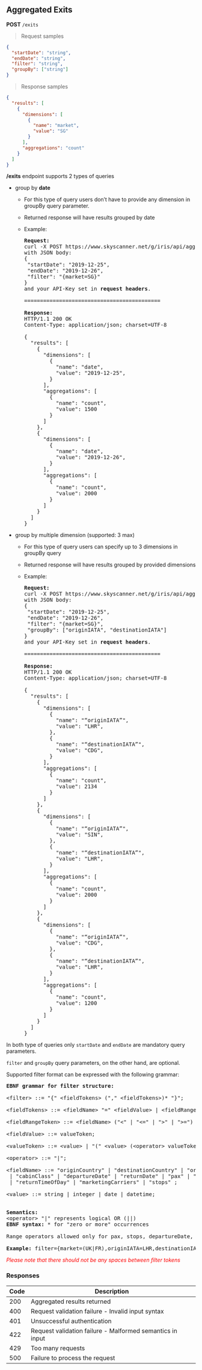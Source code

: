 ## Aggregated Exits

**POST** `/exits`

> Request samples

```json
{
  "startDate": "string",
  "endDate": "string",
  "filter": "string",
  "groupBy": ["string"]
}
```

> Response samples

```json
{
  "results": [
    {
      "dimensions": [
        {
          "name": "market",
          "value": "SG"
        }
      ],
      "aggregations": "count"
    }
  ]
}
```

**/exits** endpoint supports 2 types of queries

- group by **date**
  
  -	For this type of query users don’t have to provide any dimension in groupBy query parameter.
  
  - Returned response will have results grouped by date
  
  - Example: 

    <pre class="center-column-bullet"><strong>Request:</strong><br />curl -X POST https://www.skyscanner.net/g/iris/api/aggregation/exits<br />with JSON body:<br />{<br /> "startDate": "2019-12-25",<br /> "endDate": "2019-12-26",<br /> "filter": "{market=SG}"<br />}<br />and your API-Key set in <strong>request headers</strong>.<br /><br />===========================================<br /><br /><strong>Response:<br /></strong>HTTP/1.1 200 OK<strong><br /></strong>Content-Type: application/json; charset=UTF-8<br /><br />{<br />  "results": [<br />    {<br />      "dimensions": [<br />        {<br />          "name": "date",<br />          "value": "2019-12-25",<br />        }<br />      ],<br />      "aggregations": [<br />        {<br />          "name": "count",<br />          "value": 1500<br />        }<br />      ]<br />    },<br />    {<br />      "dimensions": [<br />        {<br />          "name": "date",<br />          "value": "2019-12-26",<br />        }<br />      ],<br />      "aggregations": [<br />        {<br />          "name": "count",<br />          "value": 2000<br />        }<br />      ]<br />    }<br />  ]<br />}</pre>
  
- group by multiple dimension (supported: 3 max)
  
  -	For this type of query users can specify up to 3 dimensions in groupBy query
  
  - Returned response will have results grouped by provided dimensions
  
  - Example: 

    <pre class="center-column-bullet"><strong>Request:</strong><br />curl -X POST https://www.skyscanner.net/g/iris/api/aggregation/exits<br />with JSON body:<br />{<br /> "startDate": "2019-12-25",<br /> "endDate": "2019-12-26",<br /> "filter": "{market=SG}",<br /> "groupBy": ["<span>originIATA</span>", "<span>destinationIATA</span>"]<br />}<br />and your API-Key set in <strong>request headers</strong>.<br /><br />===========================================<br /><br /><strong>Response:<br /></strong>HTTP/1.1 200 OK<strong><br /></strong>Content-Type: application/json; charset=UTF-8<br /><br />{<br />  "results": [<br />    {<br />      "dimensions": [<br />        {<br />          "name": "&ldquo;<span>originIATA</span>&rdquo;",<br />          "value": "LHR",<br />        },<br />        {<br />          "name": "&ldquo;<span>destinationIATA</span>&rdquo;",<br />          "value": "CDG",<br />        }<br />      ],<br />      "aggregations": [<br />        {<br />          "name": "count",<br />          "value": 2134<br />        }<br />      ]<br />    },<br />    {<br />      "dimensions": [<br />        {<br />          "name": "&ldquo;originIATA&rdquo;",<br />          "value": "SIN",<br />        },<br />        {<br />          "name": "&ldquo;destinationIATA&rdquo;",<br />          "value": "LHR",<br />        }<br />      ],<br />      "aggregations": [<br />        {<br />          "name": "count",<br />          "value": 2000<br />        }<br />      ]<br />    },<br />    {<br />      "dimensions": [<br />        {<br />          "name": "&ldquo;originIATA&rdquo;",<br />          "value": "CDG",<br />        },<br />        {<br />          "name": "&ldquo;destinationIATA&rdquo;",<br />          "value": "LHR",<br />        }<br />      ],<br />      "aggregations": [<br />        {<br />          "name": "count",<br />          "value": 1200<br />        }<br />      ]<br />    }<br />  ]<br />}</pre>

In both type of queries only `startDate` and `endDate` are mandatory query parameters.

`filter` and `groupBy` query parameters, on the other hand, are optional.

Supported filter format can be expressed with the following grammar:

<pre class="center-column"><strong>EBNF grammar for filter structure:</strong><br /><br />&lt;filter&gt; ::= "{" &lt;fieldTokens&gt; ("," &lt;fieldTokens&gt;)* "}";<br /><br />&lt;fieldTokens&gt; ::= &lt;fieldName&gt; "=" &lt;fieldValue&gt; | &lt;fieldRangeToken&gt;;<br /><br />&lt;fieldRangeToken&gt; ::= &lt;fieldName&gt; ("<" | "<=" | ">" | ">=") &lt;value&gt;;<br /><br />&lt;fieldValue&gt; ::= valueToken;<br /><br />&lt;valueToken&gt; ::= &lt;value&gt; | "(" &lt;value&gt; (&lt;operator&gt; valueToken)* ")"<br /><br />&lt;operator&gt; ::= "|";<br /><br />&lt;fieldName&gt; ::= "originCountry" | "<span>destinationCountry</span>" | "<span>originIATA</span>" | "<span>destinationIATA</span>" | "<span>market</span>" <br /> | "<span>cabinClass</span>" | "<span>departureDate</span>" | "<span>returnDate</span>" | "<span>pax</span>" | "<span>route</span>" | "<span>kind</span>" |  "<span>departureTimeOfDay"<br /></span> | "<span>returnTimeOfDay" | "marketingCarriers" | "stops" </span>;<br /><br />&lt;value&gt; ::= string | integer | date | datetime;<br /><br /><br /><strong>Semantics:<br /></strong>&lt;operator&gt; "|" represents logical OR (||)<strong><br />EBNF syntax:</strong> * for "zero or more" occurrences<br /><br />Range operators allowed only for pax, stops, departureDate, returnDate<br /><br /><strong>Example:</strong> filter={market=(UK|FR),<span>originIATA</span>=LHR,<span>destinationIATA</span>=(CDG|ORY),<span>pax</span>&gt;1,<span>pax</span>&le;5}</pre>

<font color="red">*Please note that there should not be any spaces between filter tokens*</font>

### Responses

| Code | Description |
| ---- | ----------- |
| 200 | Aggregated results returned |
| 400 | Request validation failure -  Invalid input syntax |
| 401 | Unsuccessful authentication |
| 422 | Request validation failure - Malformed semantics in input |
| 429 | Too many requests |
| 500 | Failure to process the request |
